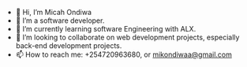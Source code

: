 - 👋 Hi, I’m Micah Ondiwa
- 👀 I’m a software developer. 
- 🌱 I’m currently learning software Engineering with ALX.
- 💞️ I’m looking to collaborate on web development projects, especially back-end development projects. 
- 📫 How to reach me: +254720963680, or mikondiwaa@gmail.com

<!---
Mikondiwa/Mikondiwaa is a ✨ special ✨ repository because its `README.md` (this file) appears on your GitHub profile.
You can click the Preview link to take a look at your changes.
--->
